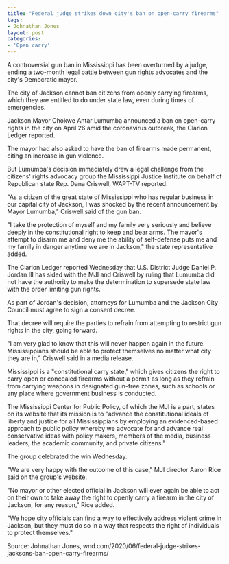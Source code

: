```yaml
---
title: "Federal judge strikes down city's ban on open-carry firearms"
tags:
- Johnathan Jones
layout: post
categories:
- 'Open carry'
---
```


A controversial gun ban in Mississippi has been overturned by a judge, ending a two-month legal battle between gun rights advocates and the city's Democratic mayor.

The city of Jackson cannot ban citizens from openly carrying firearms, which they are entitled to do under state law, even during times of emergencies.

Jackson Mayor Chokwe Antar Lumumba announced a ban on open-carry rights in the city on April 26 amid the coronavirus outbreak, the Clarion Ledger reported.

The mayor had also asked to have the ban of firearms made permanent, citing an increase in gun violence.

But Lumumba's decision immediately drew a legal challenge from the citizens' rights advocacy group the Mississippi Justice Institute on behalf of Republican state Rep. Dana Criswell, WAPT-TV reported.

"As a citizen of the great state of Mississippi who has regular business in our capital city of Jackson, I was shocked by the recent announcement by Mayor Lumumba," Criswell said of the gun ban.

"I take the protection of myself and my family very seriously and believe deeply in the constitutional right to keep and bear arms. The mayor's attempt to disarm me and deny me the ability of self-defense puts me and my family in danger anytime we are in Jackson," the state representative added.

The Clarion Ledger reported Wednesday that U.S. District Judge Daniel P. Jordan III has sided with the MJI and Criswell by ruling that Lumumba did not have the authority to make the determination to supersede state law with the order limiting gun rights.

As part of Jordan's decision, attorneys for Lumumba and the Jackson City Council must agree to sign a consent decree.

That decree will require the parties to refrain from attempting to restrict gun rights in the city, going forward.

"I am very glad to know that this will never happen again in the future. Mississippians should be able to protect themselves no matter what city they are in," Criswell said in a media release.

Mississippi is a "constitutional carry state," which gives citizens the right to carry open or concealed firearms without a permit as long as they refrain from carrying weapons in designated gun-free zones, such as schools or any place where government business is conducted.

The Mississippi Center for Public Policy, of which the MJI is a part, states on its website that its mission is to "advance the constitutional ideals of liberty and justice for all Mississippians by employing an evidenced-based approach to public policy whereby we advocate for and advance real conservative ideas with policy makers, members of the media, business leaders, the academic community, and private citizens."

The group celebrated the win Wednesday.

"We are very happy with the outcome of this case," MJI director Aaron Rice said on the group's website.

"No mayor or other elected official in Jackson will ever again be able to act on their own to take away the right to openly carry a firearm in the city of Jackson, for any reason," Rice added.

"We hope city officials can find a way to effectively address violent crime in Jackson, but they must do so in a way that respects the right of individuals to protect themselves."

Source: Johnathan Jones, wnd.com/2020/06/federal-judge-strikes-jacksons-ban-open-carry-firearms/
